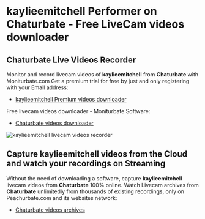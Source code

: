 # kaylieemitchell Performer on Chaturbate - Free LiveCam videos downloader

## Chaturbate Live Videos Recorder

Monitor and record livecam videos of **kaylieemitchell** from **Chaturbate** with Moniturbate.com
Get a premium trial for free by just and only registering with your Email address:
* [kaylieemitchell Premium videos downloader](https://moniturbate.com/request-demo-licence-key.html)

Free livecam videos downloader - Moniturbate Software:
* [Chaturbate videos downloader](https://moniturbate.com/moniturbate-download-software.html)

![kaylieemitchell livecam videos recorder](https://peachurnet.com/templates/moniturbate-software.png)


## Capture kaylieemitchell videos from the Cloud and watch your recordings on Streaming

Without the need of downloading a software, capture **kaylieemitchell** livecam videos from **Chaturbate** 100% online.
Watch Livecam archives from **Chaturbate** unlimitedly from thousands of existing recordings, only on Peachurbate.com and its websites network:
* [Chaturbate videos archives](https://peachurnet.com/)